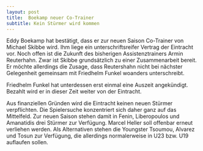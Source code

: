```yaml
---
layout: post
title:  Boekamp neuer Co-Trainer
subtitle: Kein Stürmer wird kommen
---
```


Eddy Boekamp hat bestätigt, dass er zur neuen Saison Co-Trainer von Michael Skibbe wird. Ihm liege ein unterschriftsreifer Vertrag der Eintracht vor. Noch offen ist die Zukunft des bisherigen Assistenztrainers Armin Reuterhahn. Zwar ist Skibbe grundsätzlich zu einer Zusammenarbeit bereit. Er möchte allerdings die Zusage, dass Reutershahn nicht bei nächster Gelegenheit gemeinsam mit Friedhelm Funkel woanders unterschreibt. 

Friedhelm Funkel hat unterdessen erst einmal eine Auszeit angekündigt. Bezahlt wird er in dieser Zeit weiter von der Eintracht.

Aus finanziellen Gründen wird die Eintracht keinen neuen Stürmer verpflichten. Die Spielersuche konzentriert sich daher ganz auf das Mittelfeld. Zur neuen Saison stehen damit in Fenin, Liberopoulos und Amanatidis drei Stürmer zur Verfügung. Marcel Heller soll offenbar erneut verliehen werden. Als Alternativen stehen die Youngster Tsoumou, Alvarez und Tosun zur Verfügung, die allerdings normalerweise in U23 bzw. U19 auflaufen sollen.
